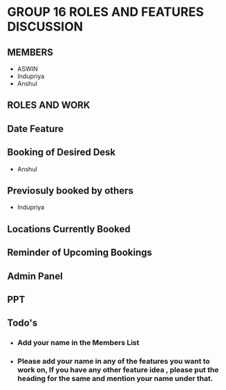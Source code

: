 # GROUP 16 ROLES AND FEATURES DISCUSSION

## MEMBERS 
- ASWIN
- Indupriya
- Anshul
## ROLES AND WORK

## Date Feature

## Booking of Desired Desk
- Anshul
## Previosuly booked by others
- Indupriya
## Locations Currently Booked

## Reminder of Upcoming Bookings 

## Admin Panel

## PPT 

## Todo's

- ### Add your name in the Members List
- ### Please add your name in any of the features you want to work on, If you have any other feature idea , please put the heading for the same and mention your name under that. 

